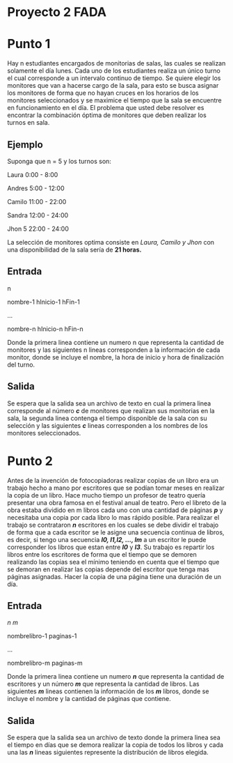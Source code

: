 Proyecto 2 FADA
=============

# Punto 1 #

Hay n estudiantes encargados de monitorias de
salas, las cuales se realizan solamente el día
lunes. Cada uno de los estudiantes realiza un
único turno el cual corresponde a un intervalo
continuo de tiempo.
Se quiere elegir los monitores que van a
hacerse cargo de la sala, para esto se busca
asignar los monitores de forma que no hayan
cruces en los horarios de los monitores seleccionados
y se maximice el tiempo que la sala se
encuentre en funcionamiento en el día.
El problema que usted debe resolver es encontrar
la combinación óptima de monitores que
deben realizar los turnos en sala.

## Ejemplo ##

Suponga que n = 5 y los turnos son:

Laura 0:00 - 8:00

Andres 5:00 - 12:00

Camilo 11:00 - 22:00

Sandra 12:00 - 24:00

Jhon 5 22:00 - 24:00

La selección de monitores optima consiste en
*Laura, Camilo y Jhon* con una disponibilidad
de la sala sería de **21 horas.**

## Entrada ##

n

nombre-1 hInicio-1 hFin-1

...

nombre-n hInicio-n hFin-n


Donde la primera linea contiene un numero n
que representa la cantidad de monitores y las siguientes n lineas corresponden a la información
de cada monitor, donde se incluye el nombre, la
hora de inicio y hora de finalización del turno.


## Salida ##
Se espera que la salida sea un archivo de texto
en cual la primera linea corresponde al número
***c*** de monitores que realizan sus monitorias
en la sala, la segunda linea contenga el tiempo
disponible de la sala con su selección y las
siguientes ***c*** lineas corresponden a los nombres
de los monitores seleccionados.

# Punto 2 #

Antes de la invención de fotocopiadoras realizar
copias de un libro era un trabajo hecho a
mano por escritores que se podían tomar meses
en realizar la copia de un libro.
Hace mucho tiempo un profesor de teatro
quería presentar una obra famosa en el festival
anual de teatro. Pero el libreto de la obra
estaba dividido en m libros cada uno con una
cantidad de páginas ***p*** y necesitaba una copia
por cada libro lo mas rápido posible.
Para realizar el trabajo se contrataron ***n*** escritores
en los cuales se debe dividir el trabajo
de forma que a cada escritor se le asigne una
secuencia continua de libros, es decir, si tengo
una secuencia ***l0, l1,l2, ..., lm*** a un escritor le
puede corresponder los libros que estan entre
***l0*** y ***l3***.
Su trabajo es repartir los libros entre los escritores
de forma que el tiempo que se demoren
realizando las copias sea el mínimo teniendo en
cuenta que el tiempo que se demoran en realizar
las copias depende del escritor que tenga
mas páginas asignadas. Hacer la copia de una
página tiene una duración de un día.


## Entrada ##

*n m*

nombrelibro-1 paginas-1

...

nombrelibro-m paginas-m


Donde la primera linea contiene un numero ***n***
que representa la cantidad de escritores y un
número ***m*** que representa la cantidad de libros.
Las siguientes ***m*** lineas contienen la información
de los ***m*** libros, donde se incluye el nombre
y la cantidad de páginas que contiene.


## Salida ##

Se espera que la salida sea un archivo de texto
donde la primera linea sea el tiempo en días que
se demora realizar la copia de todos los libros
y cada una las ***n*** lineas siguientes represente la
distribución de libros elegida.